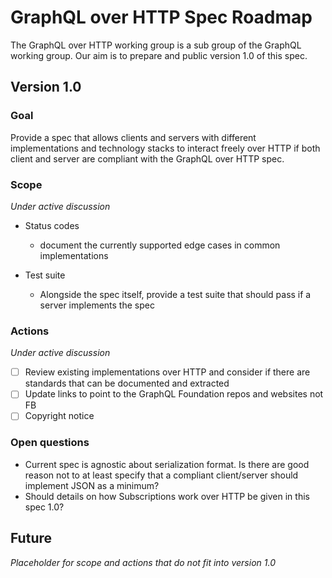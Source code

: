 # GraphQL over HTTP Spec Roadmap

The GraphQL over HTTP working group is a sub group of the GraphQL working group. Our aim is to prepare and public version 1.0 of this spec.

## Version 1.0

### Goal

Provide a spec that allows clients and servers with different implementations and technology stacks to interact freely over HTTP if both client and server are compliant with the GraphQL over HTTP spec.

### Scope

_Under active discussion_

- Status codes
  - document the currently supported edge cases in common implementations


- Test suite 
  - Alongside the spec itself, provide a test suite that should pass if a server implements the spec

### Actions

_Under active discussion_

- [ ] Review existing implementations over HTTP and consider if there are standards that can be documented and extracted
- [ ] Update links to point to the GraphQL Foundation repos and websites not FB
- [ ] Copyright notice

### Open questions

- Current spec is agnostic about serialization format. Is there are good reason not to at least specify that a compliant client/server should implement JSON as a minimum? 
- Should details on how Subscriptions work over HTTP be given in this spec 1.0?


## Future

_Placeholder for scope and actions that do not fit into version 1.0_
